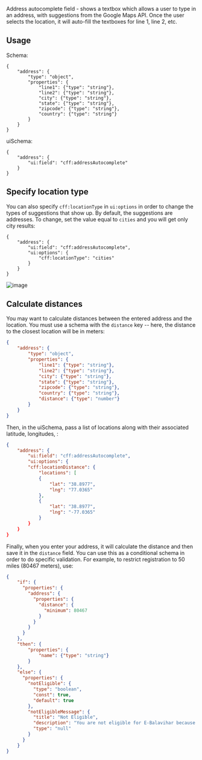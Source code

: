 Address autocomplete field - shows a textbox which allows a user to type in an address, with suggestions from the Google Maps API. Once the user selects the location, it will auto-fill the textboxes for line 1, line 2, etc.

## Usage

Schema:

```
{
    "address": {
        "type": "object",
        "properties": {
            "line1": {"type": "string"},
            "line2": {"type": "string"},
            "city": {"type": "string"},
            "state": {"type": "string"},
            "zipcode": {"type": "string"},
            "country": {"type": "string"}
        }
    }
}
```

uiSchema:

```
{
    "address": {
        "ui:field": "cff:addressAutocomplete"
    }
}
```

## Specify location type

You can also specify `cff:locationType` in `ui:options` in order to change the types of suggestions that show up. By default, the suggestions are addresses. To change, set the value equal to `cities` and you will get only city results:

```
{
    "address": {
        "ui:field": "cff:addressAutocomplete",
        "ui:options": {
            "cff:locationType": "cities"
        }
    }
}

```

![image](https://user-images.githubusercontent.com/1689183/63220158-cfc99480-c136-11e9-9cc8-4de40bc6f63a.png)


## Calculate distances

You may want to calculate distances between the entered address and the location. You must use a schema with the `distance` key -- here, the distance to the closest location will be in meters:

```json
{
    "address": {
        "type": "object",
        "properties": {
            "line1": {"type": "string"},
            "line2": {"type": "string"},
            "city": {"type": "string"},
            "state": {"type": "string"},
            "zipcode": {"type": "string"},
            "country": {"type": "string"},
            "distance": {"type": "number"}
        }
    }
}
```

Then, in the uiSchema, pass a list of locations along with their associated latitude, longitudes, :

```json
{
    "address": {
        "ui:field": "cff:addressAutocomplete",
        "ui:options": {
        "cff:locationDistance": {
            "locations": [
            {
                "lat": "38.8977",
                "lng": "77.0365"
            },
            {
                "lat": "38.8977",
                "lng": "-77.0365"
            }
        }
    }
}

```

Finally, when you enter your address, it will calculate the distance and then save it in the `distance` field. You can use this as a conditional schema in order to do specific validation. For example, to restrict registration to 50 miles (80467 meters), use:

```json
{
    "if": {
      "properties": {
        "address": {
          "properties": {
            "distance": {
              "minimum": 80467
            }
          }
        }
      }
    },
    "then": {
        "properties": {
            "name": {"type": "string"}
        }
    },
    "else": {
      "properties": {
        "notEligible": {
          "type": "boolean",
          "const": true,
          "default": true
        },
        "notEligibleMessage": {
          "title": "Not Eligible",
          "description": "You are not eligible for E-Balavihar because you are within 50 miles of the closest Balavihar center. Please submit this form to continue.",
          "type": "null"
        }
      }
    }
}
```